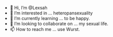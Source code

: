 - 👋 Hi, I’m @Lexsah
- 👀 I’m interested in ... heteropansexuality
- 🌱 I’m currently learning ... to be happy.
- 💞️ I’m looking to collaborate on ... my sexual life.
- 📫 How to reach me ... use Wurst.

<!---
Lexsah/Lexsah is a ✨ special ✨ repository because its `README.md` (this file) appears on your GitHub profile.
You can click the Preview link to take a look at your changes.
--->
